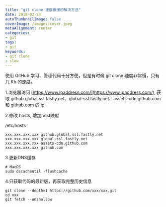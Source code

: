 ```yaml
---
title: "git clone 速度很慢的解决方法"
date: 2018-02-24
autoThumbnailImage: false
coverImage: /images/cover.jpeg
metaAlignment: center
categories:
- git
tags:
- git
keywords:
- git clone
- slow
---
```


使用 GitHub 学习、管理代码十分方便，但是有时候 git clone 速度非常慢，只有几 Kb 的速度。

<!--more-->

1.浏览器访问 [https://www.ipaddress.com/](https://www.ipaddress.com/), 获取 github.global.ssl.fastly.net、global-ssl.fastly.net、assets-cdn.github.com 和 github.com 的 ip

2.修改 hosts, 增加host映射

/etc/hosts

``` hosts
xxx.xxx.xxx.xxx github.global.ssl.fastly.net
xxx.xxx.xxx.xxx global-ssl.fastly.net
xxx.xxx.xxx.xxx assets-cdn.github.com
xxx.xxx.xxx.xxx github.com
```

3.更新DNS缓存

``` shell
# MacOS
sudo dscacheutil -flushcache
```

4.只获取代码的最新版，再获取完整历史信息

``` shell
git clone --depth=1 https://github.com/xxx/xxx.git
cd xxx
git fetch --unshallow
```
